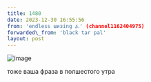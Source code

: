 ```yaml
---
title: 1480
date: 2023-12-30 16:55:56
from: 'endless шизing ⍼' (channel1162404975)
forwarded\_from: 'black tar pal'
layout: post
---
```


![image](photos/photo_195@30-12-2023_16-55-56.jpg)

тоже ваша фраза в полшестого утра
